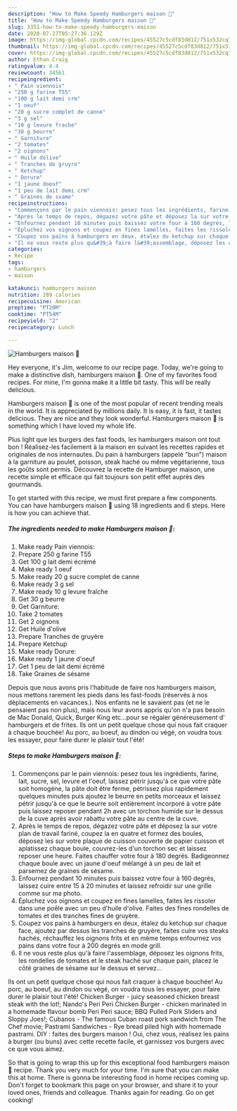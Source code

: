 ```yaml
---
description: "How to Make Speedy Hamburgers maison 🍔"
title: "How to Make Speedy Hamburgers maison 🍔"
slug: 3351-how-to-make-speedy-hamburgers-maison
date: 2020-07-27T05:27:36.129Z
image: https://img-global.cpcdn.com/recipes/45527c5cdf83d812/751x532cq70/hamburgers-maison-🍔-photo-principale-de-la-recette.jpg
thumbnail: https://img-global.cpcdn.com/recipes/45527c5cdf83d812/751x532cq70/hamburgers-maison-🍔-photo-principale-de-la-recette.jpg
cover: https://img-global.cpcdn.com/recipes/45527c5cdf83d812/751x532cq70/hamburgers-maison-🍔-photo-principale-de-la-recette.jpg
author: Ethan Craig
ratingvalue: 4.4
reviewcount: 34561
recipeingredient:
- " Pain viennois"
- "250 g farine T55"
- "100 g lait demi crm"
- "1 oeuf"
- "20 g sucre complet de canne"
- "3 g sel"
- "10 g levure frache"
- "30 g beurre"
- " Garniture"
- "2 tomates"
- "2 oignons"
- " Huile dolive"
- " Tranches de gruyre"
- " Ketchup"
- " Dorure"
- "1 jaune doeuf"
- "1 peu de lait demi crm"
- " Graines de ssame"
recipeinstructions:
- "Commençons par le pain viennois: pesez tous les ingrédients, farine, lait, sucre, sel, levure et l&#39;oeuf, laissez pétrir jusqu&#39;à ce que votre pâte soit homogène, la pâte doit être ferme, pétrissez plus rapidement quelques minutes puis ajoutez le beurre en petits morceaux et laissez pétrir jusqu&#39;à ce que le beurre soit entièrement incorporé à votre pâte puis laissez reposer pendant 2h avec un torchon humide sur le dessus de la cuve après avoir rabattu votre pâte au centre de la cuve."
- "Après le temps de repos, dégazez votre pâte et déposez la sur votre plan de travail fariné, coupez la en quatre et formez des boules, déposez les sur votre plaque de cuisson couverte de papier cuisson et aplatissez chaque boule, couvrez-les d&#39;un torchon sec et laissez reposer une heure. Faites chauffer votre four à 180 degrés. Badigeonnez chaque boule avec un jaune d&#39;oeuf mélangé à un peu de lait et parsemez de graines de sésame."
- "Enfournez pendant 10 minutes puis baissez votre four à 160 degrés, laissez cuire entre 15 à 20 minutes et laissez refroidir sur une grille comme sur ma photo."
- "Épluchez vos oignons et coupez en fines lamelles, faites les rissoler dans une poêle avec un peu d&#39;huile d&#39;olive. Faites des fines rondelles de tomates et des tranches fines de gruyère."
- "Coupez vos pains à hamburgers en deux, étalez du ketchup sur chaque face, ajoutez par dessus les tranches de gruyère, faites cuire vos steaks hachés, réchauffez les oignons frits et en même temps enfournez vos pains dans votre four à 200 degrés en mode grill."
- "Il ne vous reste plus qu&#39;à faire l&#39;assemblage, déposez les oignons frits, les rondelles de tomates et le steak haché sur chaque pain, placez le côté graines de sésame sur le dessus et servez..."
categories:
- Recipe
tags:
- hamburgers
- maison

katakunci: hamburgers maison 
nutrition: 289 calories
recipecuisine: American
preptime: "PT20M"
cooktime: "PT54M"
recipeyield: "2"
recipecategory: Lunch

---
```



![Hamburgers maison 🍔](https://img-global.cpcdn.com/recipes/45527c5cdf83d812/751x532cq70/hamburgers-maison-🍔-photo-principale-de-la-recette.jpg)

Hey everyone, it's Jim, welcome to our recipe page. Today, we're going to make a distinctive dish, hamburgers maison 🍔. One of my favorites food recipes. For mine, I'm gonna make it a little bit tasty. This will be really delicious.

Hamburgers maison 🍔 is one of the most popular of recent trending meals in the world. It is appreciated by millions daily. It is easy, it is fast, it tastes delicious. They are nice and they look wonderful. Hamburgers maison 🍔 is something which I have loved my whole life.

Plus light que les burgers des fast foods, les hamburgers maison ont tout bon ! Réalisez-les facilement à la maison en suivant les recettes rapides et originales de nos internautes. Du pain à hamburgers (appelé &#34;bun&#34;) maison à la garniture au poulet, poisson, steak haché ou même végétarienne, tous les goûts sont permis. Découvrez la recette de Hamburger maison, une recette simple et efficace qui fait toujours son petit effet auprès des gourmands.


To get started with this recipe, we must first prepare a few components. You can have hamburgers maison 🍔 using 18 ingredients and 6 steps. Here is how you can achieve that.

<!--inarticleads1-->

##### The ingredients needed to make Hamburgers maison 🍔:

1. Make ready  Pain viennois:
1. Prepare 250 g farine T55
1. Get 100 g lait demi écrémé
1. Make ready 1 oeuf
1. Make ready 20 g sucre complet de canne
1. Make ready 3 g sel
1. Make ready 10 g levure fraîche
1. Get 30 g beurre
1. Get  Garniture:
1. Take 2 tomates
1. Get 2 oignons
1. Get  Huile d&#39;olive
1. Prepare  Tranches de gruyère
1. Prepare  Ketchup
1. Make ready  Dorure:
1. Make ready 1 jaune d&#39;oeuf
1. Get 1 peu de lait demi écrémé
1. Take  Graines de sésame


Depuis que nous avons pris l&#39;habitude de faire nos hamburgers maison, nous mettons rarement les pieds dans les fast-foods (réservés à nos déplacements en vacances.). Nos enfants ne le savaient pas (et ne le pensaient pas non plus), mais nous leur avons appris qu&#39;on n&#39;a pas besoin de Mac Donald, Quick, Burger King etc…pour se régaler généreusement d&#39; hamburgers et de frites. Ils ont un petit quelque chose qui nous fait craquer à chaque bouchée! Au porc, au boeuf, au dindon ou végé, on voudra tous les essayer, pour faire durer le plaisir tout l&#39;été! 

<!--inarticleads2-->

##### Steps to make Hamburgers maison 🍔:

1. Commençons par le pain viennois: pesez tous les ingrédients, farine, lait, sucre, sel, levure et l&#39;oeuf, laissez pétrir jusqu&#39;à ce que votre pâte soit homogène, la pâte doit être ferme, pétrissez plus rapidement quelques minutes puis ajoutez le beurre en petits morceaux et laissez pétrir jusqu&#39;à ce que le beurre soit entièrement incorporé à votre pâte puis laissez reposer pendant 2h avec un torchon humide sur le dessus de la cuve après avoir rabattu votre pâte au centre de la cuve.
1. Après le temps de repos, dégazez votre pâte et déposez la sur votre plan de travail fariné, coupez la en quatre et formez des boules, déposez les sur votre plaque de cuisson couverte de papier cuisson et aplatissez chaque boule, couvrez-les d&#39;un torchon sec et laissez reposer une heure. Faites chauffer votre four à 180 degrés. Badigeonnez chaque boule avec un jaune d&#39;oeuf mélangé à un peu de lait et parsemez de graines de sésame.
1. Enfournez pendant 10 minutes puis baissez votre four à 160 degrés, laissez cuire entre 15 à 20 minutes et laissez refroidir sur une grille comme sur ma photo.
1. Épluchez vos oignons et coupez en fines lamelles, faites les rissoler dans une poêle avec un peu d&#39;huile d&#39;olive. Faites des fines rondelles de tomates et des tranches fines de gruyère.
1. Coupez vos pains à hamburgers en deux, étalez du ketchup sur chaque face, ajoutez par dessus les tranches de gruyère, faites cuire vos steaks hachés, réchauffez les oignons frits et en même temps enfournez vos pains dans votre four à 200 degrés en mode grill.
1. Il ne vous reste plus qu&#39;à faire l&#39;assemblage, déposez les oignons frits, les rondelles de tomates et le steak haché sur chaque pain, placez le côté graines de sésame sur le dessus et servez...


Ils ont un petit quelque chose qui nous fait craquer à chaque bouchée! Au porc, au boeuf, au dindon ou végé, on voudra tous les essayer, pour faire durer le plaisir tout l&#39;été! Chicken Burger - juicy seasoned chicken breast steak with the lot!; Nando&#39;s Peri Peri Chicken Burger - chicken marinated in a homemade flavour bomb Peri Peri sauce; BBQ Pulled Pork Sliders and Sloppy Joes!; Cubanos - The famous Cuban roast pork sandwich from The Chef movie; Pastrami Sandwiches - Rye bread piled high with homemade pastrami. DIY : faites des burgers maison ! Oui, chez vous, réalisez les pains à burger (ou buns) avec cette recette facile, et garnissez vos burgers avec ce que vous aimez. 

So that is going to wrap this up for this exceptional food hamburgers maison 🍔 recipe. Thank you very much for your time. I'm sure that you can make this at home. There is gonna be interesting food in home recipes coming up. Don't forget to bookmark this page on your browser, and share it to your loved ones, friends and colleague. Thanks again for reading. Go on get cooking!
